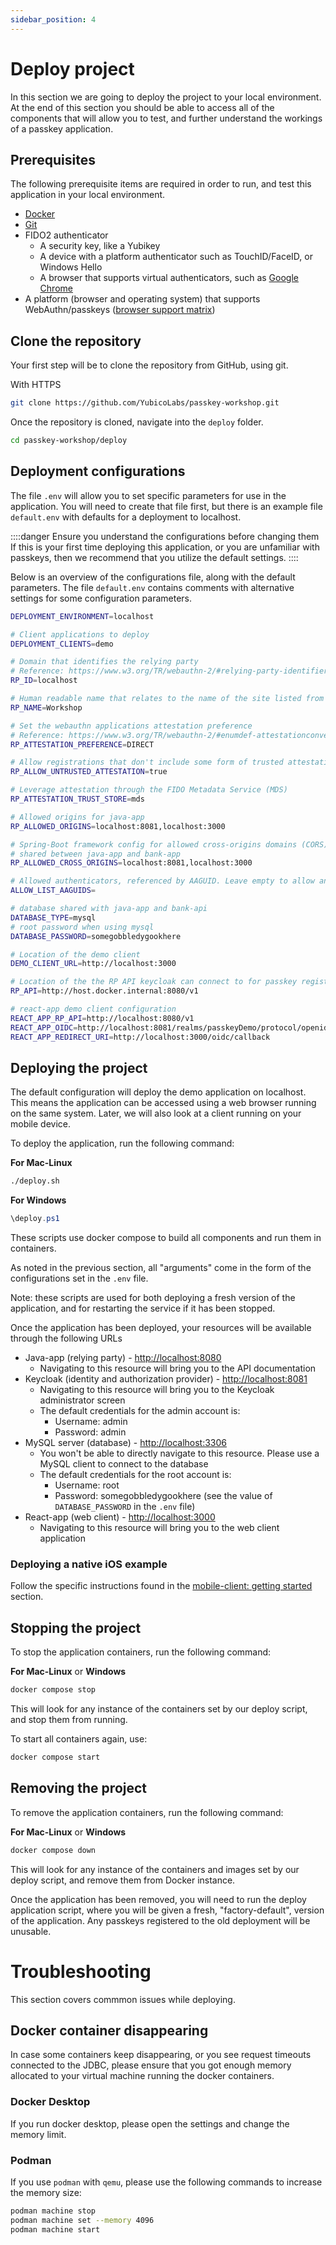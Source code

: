 ```yaml
---
sidebar_position: 4
---
```


# Deploy project

In this section we are going to deploy the project to your local environment. At the end of this section you should be able to access all of the components that will allow you to test, and further understand the workings of a passkey application.

## Prerequisites

The following prerequisite items are required in order to run, and test this application in your local environment.

- [Docker](https://www.docker.com/)
- [Git](https://git-scm.com/)
- FIDO2 authenticator
  - A security key, like a Yubikey
  - A device with a platform authenticator such as TouchID/FaceID, or Windows Hello
  - A browser that supports virtual authenticators, such as [Google Chrome](https://developer.chrome.com/docs/devtools/webauthn/)
- A platform (browser and operating system) that supports WebAuthn/passkeys ([browser support matrix](https://passkeys.dev/device-support/))

## Clone the repository

Your first step will be to clone the repository from GitHub, using git.

With HTTPS

```bash
git clone https://github.com/YubicoLabs/passkey-workshop.git
```

Once the repository is cloned, navigate into the `deploy` folder.

```bash
cd passkey-workshop/deploy
```

## Deployment configurations

The file `.env` will allow you to set specific parameters for use in the application.
You will need to create that file first, but there is an example file `default.env` with defaults for a deployment to localhost.

::::danger Ensure you understand the configurations before changing them
If this is your first time deploying this application, or you are unfamiliar with passkeys, then we recommend that you utilize the default settings.
::::

Below is an overview of the configurations file, along with the default parameters.
The file `default.env` contains comments with alternative settings for some configuration parameters.


```bash
DEPLOYMENT_ENVIRONMENT=localhost

# Client applications to deploy
DEPLOYMENT_CLIENTS=demo

# Domain that identifies the relying party
# Reference: https://www.w3.org/TR/webauthn-2/#relying-party-identifier
RP_ID=localhost

# Human readable name that relates to the name of the site listed from the RP_ID
RP_NAME=Workshop

# Set the webauthn applications attestation preference
# Reference: https://www.w3.org/TR/webauthn-2/#enumdef-attestationconveyancepreference
RP_ATTESTATION_PREFERENCE=DIRECT

# Allow registrations that don't include some form of trusted attestation
RP_ALLOW_UNTRUSTED_ATTESTATION=true

# Leverage attestation through the FIDO Metadata Service (MDS)
RP_ATTESTATION_TRUST_STORE=mds

# Allowed origins for java-app
RP_ALLOWED_ORIGINS=localhost:8081,localhost:3000

# Spring-Boot framework config for allowed cross-origins domains (CORS)
# shared between java-app and bank-app
RP_ALLOWED_CROSS_ORIGINS=localhost:8081,localhost:3000

# Allowed authenticators, referenced by AAGUID. Leave empty to allow any authenticator
ALLOW_LIST_AAGUIDS=

# database shared with java-app and bank-api
DATABASE_TYPE=mysql
# root password when using mysql
DATABASE_PASSWORD=somegobbledygookhere

# Location of the demo client
DEMO_CLIENT_URL=http://localhost:3000

# Location of the the RP API keycloak can connect to for passkey registration/validation
RP_API=http://host.docker.internal:8080/v1

# react-app demo client configuration
REACT_APP_RP_API=http://localhost:8080/v1
REACT_APP_OIDC=http://localhost:8081/realms/passkeyDemo/protocol/openid-connect
REACT_APP_REDIRECT_URI=http://localhost:3000/oidc/callback
```

## Deploying the project

The default configuration will deploy the demo application on localhost. 
This means the application can be accessed using a web browser running on the same system.
Later, we will also look at a client running on your mobile device.

To deploy the application, run the following command:

**For Mac-Linux**

```bash
./deploy.sh
```

**For Windows**

```powershell
\deploy.ps1
```

These scripts use docker compose to build all components and run them in containers. 

As noted in the previous section, all "arguments" come in the form of the configurations set in the `.env` file.

Note: these scripts are used for both deploying a fresh version of the application, and for restarting the service if it has been stopped.

Once the application has been deployed, your resources will be available through the following URLs

- Java-app (relying party) - [http://localhost:8080](http://localhost:8080)
  - Navigating to this resource will bring you to the API documentation
- Keycloak (identity and authorization provider) - [http://localhost:8081](http://localhost:8081)
  - Navigating to this resource will bring you to the Keycloak administrator screen
  - The default credentials for the admin account is:
    - Username: admin
    - Password: admin
- MySQL server (database) - [http://localhost:3306](http://localhost:3306)
  - You won't be able to directly navigate to this resource. Please use a MySQL client to connect to the database
  - The default credentials for the root account is:
    - Username: root
    - Password: somegobbledygookhere (see the value of `DATABASE_PASSWORD` in the `.env` file)
- React-app (web client) - [http://localhost:3000](http://localhost:3000)
  - Navigating to this resource will bring you to the web client application

### Deploying a native iOS example

Follow the specific instructions found in the [mobile-client: getting started](/docs/mobile-client/getting-started) section.

## Stopping the project

To stop the application containers, run the following command:

**For Mac-Linux** or **Windows**

```bash
docker compose stop
```

This will look for any instance of the containers set by our deploy script, and stop them from running.

To start all containers again, use:

```bash
docker compose start
```

## Removing the project

To remove the application containers, run the following command:

**For Mac-Linux** or **Windows**

```bash
docker compose down
```

This will look for any instance of the containers and images set by our deploy script, and remove them from Docker instance.

Once the application has been removed, you will need to run the deploy application script, where you will be given a fresh, "factory-default", version of the application. 
Any passkeys registered to the old deployment will be unusable.


# Troubleshooting

This section covers commmon issues while deploying.

## Docker container disappearing

In case some containers keep disappearing, or you see request timeouts connected to the JDBC, please ensure that you got enough memory allocated to your virtual machine running the docker containers.

### Docker Desktop

If you run docker desktop, please open the settings and change the memory limit.

### Podman

If you use `podman` with `qemu`, please use the following commands to increase the memory size:

```bash
podman machine stop
podman machine set --memory 4096
podman machine start
```
